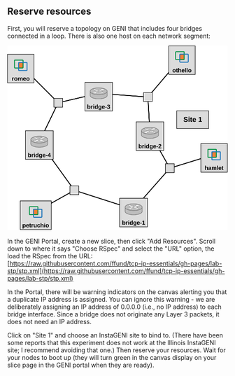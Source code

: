## Reserve resources

First, you will reserve a topology on GENI that includes four bridges connected in a loop. There is also one host on each network segment:

![](spanning-tree-topo.svg)



In the GENI Portal, create a new slice, then click "Add Resources". Scroll down to where it says "Choose RSpec" and select the "URL" option, the load the RSpec from the URL: [https://raw.githubusercontent.com/ffund/tcp-ip-essentials/gh-pages/lab-stp/stp.xml](https://raw.githubusercontent.com/ffund/tcp-ip-essentials/gh-pages/lab-stp/stp.xml)

In the Portal, there will be warning indicators on the canvas alerting you that a duplicate IP address is assigned. You can ignore this warning - we are deliberately assigning an IP address of 0.0.0.0 (i.e., no IP address) to each bridge interface. Since a bridge does not originate any Layer 3 packets, it does not need an IP address.

Click on "Site 1" and choose an InstaGENI site to bind to. (There have been some reports that this experiment does not work at the Illinois InstaGENI site; I recommend avoiding that one.) Then reserve your resources. Wait for your nodes to boot up (they will turn green in the canvas display on your slice page in the GENI portal when they are ready).

